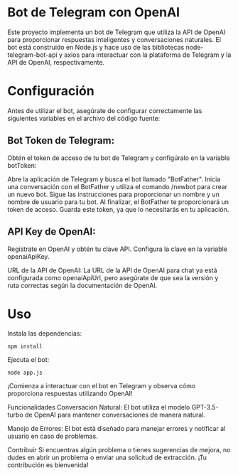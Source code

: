 # Bot de Telegram con OpenAI
Este proyecto implementa un bot de Telegram que utiliza la API de OpenAI para proporcionar respuestas inteligentes y conversaciones naturales. El bot está construido en Node.js y hace uso de las bibliotecas node-telegram-bot-api y axios para interactuar con la plataforma de Telegram y la API de OpenAI, respectivamente.

# Configuración
Antes de utilizar el bot, asegúrate de configurar correctamente las siguientes variables en el archivo del código fuente:

## Bot Token de Telegram: 
Obtén el token de acceso de tu bot de Telegram y configúralo en la variable botToken:

Abre la aplicación de Telegram y busca el bot llamado "BotFather".
Inicia una conversación con el BotFather y utiliza el comando /newbot para crear un nuevo bot.
Sigue las instrucciones para proporcionar un nombre y un nombre de usuario para tu bot.
Al finalizar, el BotFather te proporcionará un token de acceso. Guarda este token, ya que lo necesitarás en tu aplicación.

## API Key de OpenAI: 
Regístrate en OpenAI y obtén tu clave API. Configura la clave en la variable openaiApiKey.

URL de la API de OpenAI: La URL de la API de OpenAI para chat ya está configurada como openaiApiUrl, pero asegúrate de que sea la versión y ruta correctas según la documentación de OpenAI.

# Uso
Instala las dependencias:

    npm install
    
Ejecuta el bot:

    node app.js
    
¡Comienza a interactuar con el bot en Telegram y observa cómo proporciona respuestas utilizando OpenAI!

Funcionalidades
Conversación Natural: El bot utiliza el modelo GPT-3.5-turbo de OpenAI para mantener conversaciones de manera natural.

Manejo de Errores: El bot está diseñado para manejar errores y notificar al usuario en caso de problemas.

Contribuir
Si encuentras algún problema o tienes sugerencias de mejora, no dudes en abrir un problema o enviar una solicitud de extracción. ¡Tu contribución es bienvenida!
